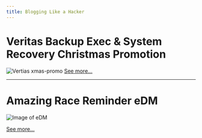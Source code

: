 ```yaml
---
title: Blogging Like a Hacker
---
```



# Veritas Backup Exec & System Recovery Christmas Promotion

![Vertias xmas-promo](https://raw.githubusercontent.com/gbjack/gbjack.github.io/master/assets/images/veritas-xmas-promo.png)
[See more...](https://github.com/gbjack/MY-Promo)


---


# Amazing Race Reminder eDM

![Image of eDM](https://raw.githubusercontent.com/gbjack/gbjack.github.io/master/assets/images/amazing-race.png)

[See more...](https://github.com/gbjack/Veritus-Incredible-Race-Reminder)
